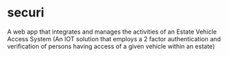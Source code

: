 # securi
A web app that integrates and manages the activities of an Estate Vehicle Access System (An IOT solution that employs a 2 factor authentication and verification of persons having access of a given vehicle within an estate) 
